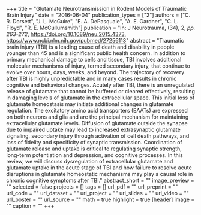 +++
title = "Glutamate Neurotransmission in Rodent Models of Traumatic Brain Injury"
date = "2016-06-04"
publication_types = ["2"]
authors = ["C. R. Dorsett", "J. L. McGuire", "E. A. DePasquale", "A. E. Gardner", "C. L. Floyd", "R. E. McCullumsmith"]
publication = "In: J Neurotrauma, (34), 2, _pp. 263-272_, https://doi.org/10.1089/neu.2015.4373, https://www.ncbi.nlm.nih.gov/pubmed/27256113"
abstract = "Traumatic brain injury (TBI) is a leading cause of death and disability in people younger than 45 and is a significant public health concern. In addition to primary mechanical damage to cells and tissue, TBI involves additional molecular mechanisms of injury, termed secondary injury, that continue to evolve over hours, days, weeks, and beyond. The trajectory of recovery after TBI is highly unpredictable and in many cases results in chronic cognitive and behavioral changes. Acutely after TBI, there is an unregulated release of glutamate that cannot be buffered or cleared effectively, resulting in damaging levels of glutamate in the extracellular space. This initial loss of glutamate homeostasis may initiate additional changes in glutamate regulation. The excitatory amino acid transporters (EAATs) are expressed on both neurons and glia and are the principal mechanism for maintaining extracellular glutamate levels. Diffusion of glutamate outside the synapse due to impaired uptake may lead to increased extrasynaptic glutamate signaling, secondary injury through activation of cell death pathways, and loss of fidelity and specificity of synaptic transmission. Coordination of glutamate release and uptake is critical to regulating synaptic strength, long-term potentiation and depression, and cognitive processes. In this review, we will discuss dysregulation of extracellular glutamate and glutamate uptake in the acute stage of TBI and how failure to resolve acute disruptions in glutamate homeostatic mechanisms may play a causal role in chronic cognitive symptoms after TBI."
abstract_short = ""
image_preview = ""
selected = false
projects = []
tags = []
url_pdf = ""
url_preprint = ""
url_code = ""
url_dataset = ""
url_project = ""
url_slides = ""
url_video = ""
url_poster = ""
url_source = ""
math = true
highlight = true
[header]
image = ""
caption = ""
+++
